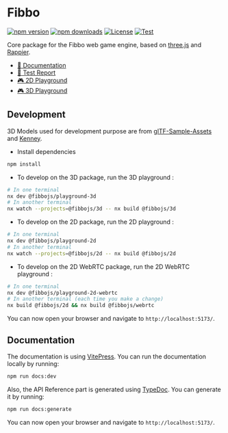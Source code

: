 # Fibbo

[![npm version][npm-version-src]][npm-version-href]
[![npm downloads][npm-downloads-src]][npm-downloads-href]
[![License][license-src]][license-href]
[![Test][test-src]][test-href]

Core package for the Fibbo web game engine, based on [three.js](https://threejs.org/) and [Rappier](https://rapier.rs/).

- [🏡 Documentation](https://fibbojs.github.io/fibbo/)
- [🧪 Test Report](https://fibbojs.github.io/fibbo/test-reports)
- [🎮 2D Playground](https://fibbojs.github.io/fibbo/playground-2d)
- [🎮 3D Playground](https://fibbojs.github.io/fibbo/playground-3d)

## Development

3D Models used for development purpose are from [glTF-Sample-Assets](https://github.com/KhronosGroup/glTF-Sample-Assets) and [Kenney](https://kenney.nl/assets?q=3d).

- Install dependencies

```bash
npm install
```

- To develop on the 3D package, run the 3D playground :

```bash
# In one terminal
nx dev @fibbojs/playground-3d
# In another terminal
nx watch --projects=@fibbojs/3d -- nx build @fibbojs/3d
```

- To develop on the 2D package, run the 2D playground :

```bash
# In one terminal
nx dev @fibbojs/playground-2d
# In another terminal
nx watch --projects=@fibbojs/2d -- nx build @fibbojs/2d
```

- To develop on the 2D WebRTC package, run the 2D WebRTC playground :

```bash
# In one terminal
nx dev @fibbojs/playground-2d-webrtc
# In another terminal (each time you make a change)
nx build @fibbojs/2d && nx build @fibbojs/webrtc
```

You can now open your browser and navigate to `http://localhost:5173/`.

## Documentation

The documentation is using [VitePress](https://vitepress.dev/).
You can run the documentation locally by running:

```bash
npm run docs:dev
```

Also, the API Reference part is generated using [TypeDoc](https://typedoc.org/). You can generate it by running:

```bash
npm run docs:generate
```

You can now open your browser and navigate to `http://localhost:5173/`.

<!-- Badges -->
[npm-version-src]: https://img.shields.io/npm/v/@fibbojs/fibbo/latest.svg?style=flat&colorA=18181B&colorB=28CF8D
[npm-version-href]: https://npmjs.com/package/@fibbojs/fibbo

[npm-downloads-src]: https://img.shields.io/npm/dm/@fibbojs/fibbo.svg?style=flat&colorA=18181B&colorB=28CF8D
[npm-downloads-href]: https://npmjs.com/package/@fibbojs/fibbo

[license-src]: https://img.shields.io/npm/l/@fibbojs/fibbo.svg?style=flat&colorA=18181B&colorB=28CF8D
[license-href]: https://npmjs.com/package/@fibbojs/fibbo

[test-src]: https://img.shields.io/badge/test-report-28CF8D?style=flat&colorA=18181B&colorB=28CF8D
[test-href]: https://fibbojs.github.io/fibbo/test-reports
